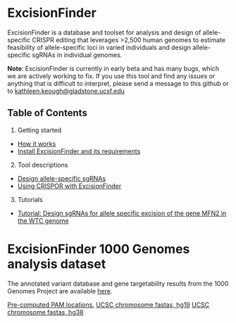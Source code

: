 # ExcisionFinder

ExcisionFinder is a database and toolset for analysis and design of allele-specific CRISPR editing that leverages >2,500 human genomes to estimate feasibility of allele-specific loci in varied individuals and design allele-specific sgRNAs in individual genomes. 

**Note**: ExcisionFinder is currently in early beta and has many bugs, which we are actively working to fix. If you use this tool and find any issues or anything that is difficult to interpret, please send a message to this github or to kathleen.keough@gladstone.ucsf.edu

## Table of Contents

1. Getting started
* [How it works](https://github.com/keoughkath/ExcisionFinder/wiki/Overview)
* [Install ExcisionFinder and its requirements](https://github.com/keoughkath/ExcisionFinder/wiki/Install-ExcisionFinder-and-its-requirements)
2. Tool descriptions
* [Design allele-specific sgRNAs](https://github.com/keoughkath/ExcisionFinder/wiki/Usage:-gen_sgRNAs.py)
* [Using CRISPOR with ExcisionFinder](https://github.com/keoughkath/ExcisionFinder/wiki/Using-CRISPOR-with-gen_sgRNAs.py)
3. Tutorials
* [Tutorial: Design sgRNAs for allele specific excision of the gene MFN2 in the WTC genome](https://github.com/keoughkath/ExcisionFinder/wiki/Tutorial:-Design-sgRNAs-for-allele-specific-excision-of-the-gene-MFN2-in-the-WTC-genome)

# ExcisionFinder 1000 Genomes analysis dataset

The annotated variant database and gene targetability results from the 1000 Genomes Project are available [here](http://lighthouse.ucsf.edu/public_files_no_password/excisionFinderData_public/ExcisionFinder_manuscript_data/).

[Pre-computed PAM locations.](http://lighthouse.ucsf.edu/public_files_no_password/excisionFinderData_public/)
[UCSC chromosome fastas, hg19](http://hgdownload.soe.ucsc.edu/goldenPath/hg19/chromosomes/)
[UCSC chromosome fastas, hg38](http://hgdownload.soe.ucsc.edu/goldenPath/hg38/chromosomes/)


